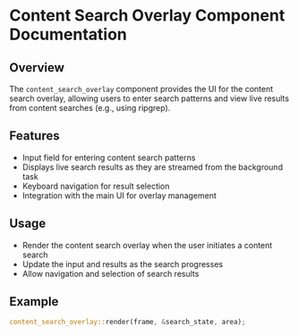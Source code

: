 # Content Search Overlay Component Documentation

## Overview
The `content_search_overlay` component provides the UI for the content search overlay, allowing users to enter search patterns and view live results from content searches (e.g., using ripgrep).

## Features
- Input field for entering content search patterns
- Displays live search results as they are streamed from the background task
- Keyboard navigation for result selection
- Integration with the main UI for overlay management

## Usage
- Render the content search overlay when the user initiates a content search
- Update the input and results as the search progresses
- Allow navigation and selection of search results

## Example
```rust
content_search_overlay::render(frame, &search_state, area);
```
